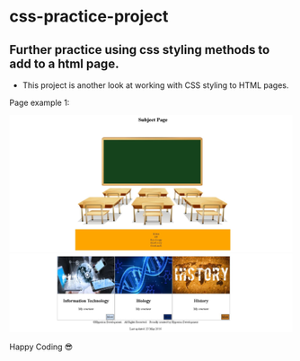 # css-practice-project
## Further practice using css styling methods to add to a html page.

* This project is another look at working with CSS styling to HTML pages.

Page example 1:

<img src="screenshots-of-page/htmlPage1.JPG" alt="View of HTML page 1">
<img src="screenshots-of-page/htmlPage2.JPG" alt="View of HTML page 2">

<spam>Happy Coding :sunglasses:</span>
